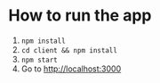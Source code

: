 
How to run the app
===============

1. `npm install`
2. `cd client && npm install`
2. `npm start`
3. Go to [http://localhost:3000](http://localhost:3000)

